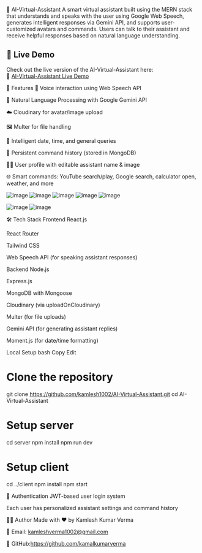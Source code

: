 🤖 AI-Virtual-Assistant
A smart virtual assistant built using the MERN stack that understands and speaks with the user using Google Web Speech, generates intelligent responses via Gemini API, and supports user-customized avatars and commands. Users can talk to their assistant and receive helpful responses based on natural language understanding.

## 🚀 Live Demo

Check out the live version of the AI-Virtual-Assistant here:  
🔗 [AI-Virtual-Assistant Live Demo](https://ai-virtual-assistant-b8pr.onrender.com)


🧠 Features
🎤 Voice interaction using Web Speech API

🧠 Natural Language Processing with Google Gemini API

☁️ Cloudinary for avatar/image upload

🖼️ Multer for file handling

📅 Intelligent date, time, and general queries

📂 Persistent command history (stored in MongoDB)

🧑‍💼 User profile with editable assistant name & image

🌐 Smart commands: YouTube search/play, Google search, calculator open, weather, and more


![image](https://github.com/user-attachments/assets/4dc847f8-c553-4883-be04-f1455ed4c688)
![image](https://github.com/user-attachments/assets/f28cf7b6-96ab-4220-81db-4ce2d29fe905)
![image](https://github.com/user-attachments/assets/25583a62-d516-4d9f-bec8-b919fc7851c8)
![image](https://github.com/user-attachments/assets/02c2d2cd-f840-4d68-a739-5630b9672f6a)
![image](https://github.com/user-attachments/assets/198d56f3-89cb-4858-9aaf-243d75091838)

![image](https://github.com/user-attachments/assets/52eb4529-e7a6-4fd1-abfe-290d7465899e)
![image](https://github.com/user-attachments/assets/2003a159-1fc6-4598-a489-ec0b0b7c3da6)





🛠️ Tech Stack
Frontend
React.js

React Router

Tailwind CSS

Web Speech API (for speaking assistant responses)

Backend
Node.js

Express.js

MongoDB with Mongoose

Cloudinary (via uploadOnCloudinary)

Multer (for file uploads)

Gemini API (for generating assistant replies)

Moment.js (for date/time formatting)


Local Setup
bash
Copy
Edit
# Clone the repository
git clone https://github.com/kamlesh1002/AI-Virtual-Assistant.git
cd AI-Virtual-Assistant

# Setup server
cd server
npm install
npm run dev

# Setup client
cd ../client
npm install
npm start


🔐 Authentication
JWT-based user login system

Each user has personalized assistant settings and command history

🙋‍♂️ Author
Made with ❤️ by Kamlesh Kumar Verma

📧 Email: kamleshverma1002@gmail.com

🔗 GitHub:https://github.com/kamalkumarverma

